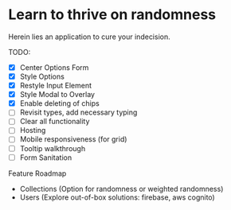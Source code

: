 # Learn to thrive on randomness

Herein lies an application to cure your indecision.

TODO:

- [x] Center Options Form
- [x] Style Options
- [x] Restyle Input Element
- [x] Style Modal to Overlay
- [x] Enable deleting of chips
- [ ] Revisit types, add necessary typing
- [ ] Clear all functionality
- [ ] Hosting
- [ ] Mobile responsiveness (for grid)
- [ ] Tooltip walkthrough
- [ ] Form Sanitation

Feature Roadmap

- Collections (Option for randomness or weighted randomness)
- Users (Explore out-of-box solutions: firebase, aws cognito)

